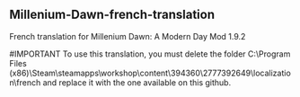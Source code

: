 ## Millenium-Dawn-french-translation
French translation for Millenium Dawn: A Modern Day Mod 1.9.2

#IMPORTANT
To use this translation, you must delete the folder C:\Program Files (x86)\Steam\steamapps\workshop\content\394360\2777392649\localization\french
and replace it with the one available on this github.


